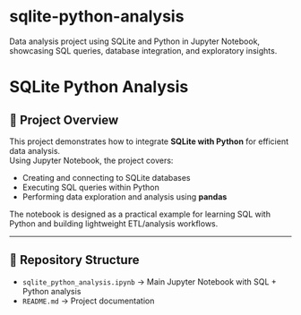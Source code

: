 # sqlite-python-analysis
Data analysis project using SQLite and Python in Jupyter Notebook, showcasing SQL queries, database integration, and exploratory insights.

# SQLite Python Analysis

## 📌 Project Overview
This project demonstrates how to integrate **SQLite with Python** for efficient data analysis.  
Using Jupyter Notebook, the project covers:
- Creating and connecting to SQLite databases  
- Executing SQL queries within Python  
- Performing data exploration and analysis using **pandas**  

The notebook is designed as a practical example for learning SQL with Python and building lightweight ETL/analysis workflows.

---

## 📂 Repository Structure
- `sqlite_python_analysis.ipynb` → Main Jupyter Notebook with SQL + Python analysis  
- `README.md` → Project documentation  

